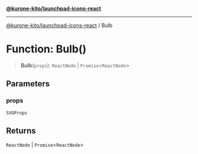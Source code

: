 [**@kurone-kito/launchpad-icons-react**](../README.md)

***

[@kurone-kito/launchpad-icons-react](../globals.md) / Bulb

# Function: Bulb()

> **Bulb**(`props`): `ReactNode` \| `Promise`\<`ReactNode`\>

## Parameters

### props

`SVGProps`

## Returns

`ReactNode` \| `Promise`\<`ReactNode`\>
